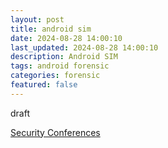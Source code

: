```yaml
---
layout: post
title: android sim  
date: 2024-08-28 14:00:10
last_updated: 2024-08-28 14:00:10
description: Android SIM 
tags: android forensic
categories: forensic
featured: false
---
```


draft

[Security Conferences]:https://infosec-conferences.com/ "https://infosec-conferences.com/"
[Security Conferences]


